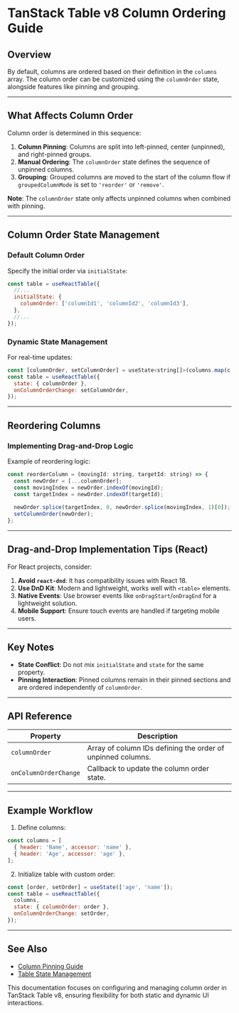 

# TanStack Table v8 Column Ordering Guide

## Overview  
By default, columns are ordered based on their definition in the `columns` array. The column order can be customized using the `columnOrder` state, alongside features like pinning and grouping.

---

## What Affects Column Order  
Column order is determined in this sequence:  
1. **Column Pinning**: Columns are split into left-pinned, center (unpinned), and right-pinned groups.  
2. **Manual Ordering**: The `columnOrder` state defines the sequence of unpinned columns.  
3. **Grouping**: Grouped columns are moved to the start of the column flow if `groupedColumnMode` is set to `'reorder'` or `'remove'`.  

**Note**: The `columnOrder` state only affects unpinned columns when combined with pinning.

---

## Column Order State Management  

### Default Column Order  
Specify the initial order via `initialState`:  
```jsx
const table = useReactTable({
  //...
  initialState: {
    columnOrder: ['columnId1', 'columnId2', 'columnId3'],
  },
  //...
});
```

### Dynamic State Management  
For real-time updates:  
```jsx
const [columnOrder, setColumnOrder] = useState<string[]>(columns.map(c => c.id));
const table = useReactTable({
  state: { columnOrder },
  onColumnOrderChange: setColumnOrder,
});
```

---

## Reordering Columns  

### Implementing Drag-and-Drop Logic  
Example of reordering logic:  
```jsx
const reorderColumn = (movingId: string, targetId: string) => {
  const newOrder = [...columnOrder];
  const movingIndex = newOrder.indexOf(movingId);
  const targetIndex = newOrder.indexOf(targetId);
  
  newOrder.splice(targetIndex, 0, newOrder.splice(movingIndex, 1)[0]);
  setColumnOrder(newOrder);
};
```

---

## Drag-and-Drop Implementation Tips (React)  
For React projects, consider:  

1. **Avoid `react-dnd`**: It has compatibility issues with React 18.  
2. **Use DnD Kit**: Modern and lightweight, works well with `<table>` elements.  
3. **Native Events**: Use browser events like `onDragStart`/`onDragEnd` for a lightweight solution.  
4. **Mobile Support**: Ensure touch events are handled if targeting mobile users.  

---

## Key Notes  
- **State Conflict**: Do not mix `initialState` and `state` for the same property.  
- **Pinning Interaction**: Pinned columns remain in their pinned sections and are ordered independently of `columnOrder`.  

---

## API Reference  
| Property | Description |  
|----------|-------------|  
| `columnOrder` | Array of column IDs defining the order of unpinned columns. |  
| `onColumnOrderChange` | Callback to update the column order state. |  

---

## Example Workflow  
1. Define columns:  
```jsx
const columns = [
  { header: 'Name', accessor: 'name' },
  { header: 'Age', accessor: 'age' },
];
```  
2. Initialize table with custom order:  
```jsx
const [order, setOrder] = useState(['age', 'name']);
const table = useReactTable({
  columns,
  state: { columnOrder: order },
  onColumnOrderChange: setOrder,
});
```  

---

## See Also  
- [Column Pinning Guide](#column-pinning)  
- [Table State Management](#table-state)  

This documentation focuses on configuring and managing column order in TanStack Table v8, ensuring flexibility for both static and dynamic UI interactions.